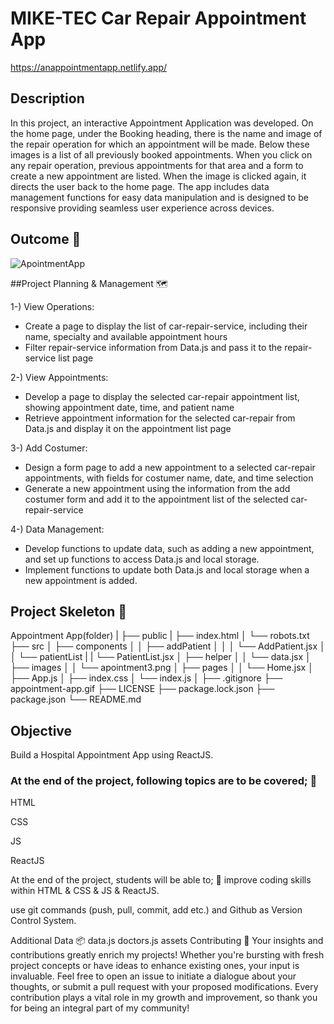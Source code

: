 # MIKE-TEC Car Repair Appointment App

https://anappointmentapp.netlify.app/

## Description

In this project, an interactive Appointment Application was developed. On the home page, under the Booking heading, there is the name and image of the repair operation for which an appointment will be made. Below these images is a list of all previously booked appointments.
When you click on any repair operation, previous appointments for that area and a form to create a new appointment are listed.
When the image is clicked again, it directs the user back to the home page.
The app includes data management functions for easy data manipulation and is designed to be responsive providing seamless user experience across devices.

## Outcome 🎥

![ApointmentApp](https://github.com/KadirTarti/KadirTarti/assets/150926891/31db2e16-0367-4c2e-b3e3-701109bab7eb)

##Project Planning & Management 🗺️

1-) View Operations:

- Create a page to display the list of car-repair-service, including their name, specialty and available appointment hours
- Filter repair-service information from Data.js and pass it to the repair-service list page

2-) View Appointments:
- Develop a page to display the selected car-repair appointment list, showing appointment date, time, and patient name
- Retrieve appointment information for the selected car-repair from Data.js and display it on the appointment list page

3-) Add Costumer:
- Design a form page to add a new appointment to a selected car-repair appointments, with fields for costumer name, date, and time selection
- Generate a new appointment using the information from the add costumer form and add it to the appointment list of the selected car-repair-service

4-) Data Management:
- Develop functions to update data, such as adding a new appointment, and set up functions to access Data.js and local storage.
- Implement functions to update both Data.js and local storage when a new appointment is added.


## Project Skeleton  👷

Appointment App(folder)
|
├── public
|     ├── index.html
│     └── robots.txt
├── src
│    ├── components
│    │       ├── addPatient
│    │       │        └── AddPatient.jsx
│    │       └── patientList
|    |                └── PatientList.jsx
│    ├── helper
│    │       └── data.jsx
│    ├── images
│    │       └── apointment3.png
│    ├── pages
│    │       └── Home.jsx
│    ├── App.js
│    ├── index.css
│    └── index.js
│
├── .gitignore
├── appointment-app.gif
├── LICENSE
├── package.lock.json
├── package.json
└── README.md


## Objective
Build a Hospital Appointment App using ReactJS.

### At the end of the project, following topics are to be covered; 🎯
HTML

CSS

JS

ReactJS

At the end of the project, students will be able to; 💪
improve coding skills within HTML & CSS & JS & ReactJS.

use git commands (push, pull, commit, add etc.) and Github as Version Control System.

Additional Data 📦
data.js
doctors.js
assets
Contributing 🤝
Your insights and contributions greatly enrich my projects! Whether you're bursting with fresh project concepts or have ideas to enhance existing ones, your input is invaluable. Feel free to open an issue to initiate a dialogue about your thoughts, or submit a pull request with your proposed modifications. Every contribution plays a vital role in my growth and improvement, so thank you for being an integral part of my community!


